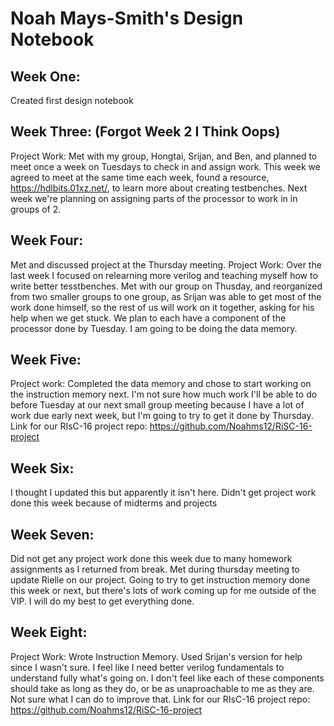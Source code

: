 # Noah Mays-Smith's Design Notebook

## Week One:
Created first design notebook
## Week Three: (Forgot Week 2 I Think Oops)
Project Work:
Met with my group, Hongtai, Srijan, and Ben, and planned to meet once a week on Tuesdays to check in and assign work. This week we agreed to meet at the same time each week, found a resource, https://hdlbits.01xz.net/, to learn more about creating testbenches. Next week we're planning on assigning parts of the processor to work in in groups of 2.

## Week Four:
Met and discussed project at the Thursday meeting.
Project Work:
Over the last week I focused on relearning more verilog and teaching myself how to write better tesstbenches.
Met with our group on Thusday, and reorganized from two smaller groups to one group, as Srijan was able to get most of the work done himself, so the rest of us will work on it together, asking for his help when we get stuck. We plan to each have a component of the processor done by Tuesday. I am going to be doing the data memory.

## Week Five:
Project work: Completed the data memory and chose to start working on the instruction memory next. I'm not sure how much work I'll be able to do before Tuesday at our next small group meeting because I have a lot of work due early next week, but I'm going to try to get it done by Thursday. 
Link for our RIsC-16 project repo: https://github.com/Noahms12/RiSC-16-project

## Week Six:
I thought I updated this but apparently it isn't here. Didn't get project work done this week because of midterms and projects

## Week Seven:
Did not get any project work done this week due to many homework assignments as I returned from break. Met during thursday meeting to update Rielle on our project. Going to try to get instruction memory done this week or next, but there's lots of work coming up for me outside of the VIP. I will do my best to get everything done. 

## Week Eight:
Project Work: Wrote Instruction Memory. Used Srijan's version for help since I wasn't sure. I feel like I need better verilog fundamentals to understand fully what's going on. I don't feel like each of these components should take as long as they do, or be as unaproachable to me as they are. Not sure what I can do to improve that.
Link for our RIsC-16 project repo: https://github.com/Noahms12/RiSC-16-project
